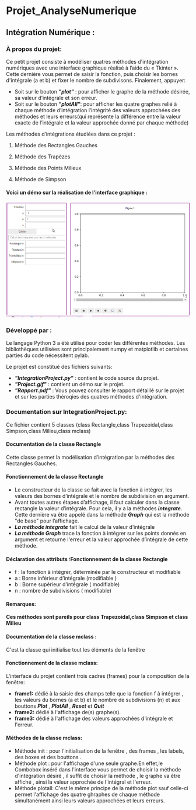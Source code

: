 # Projet_AnalyseNumerique
## Intégration Numérique :
### À propos du projet:
Ce petit projet consiste à modéliser quatres méthodes d'intégration numériques avec une interface graphique réalisé à l’aide du « Tkinter ». 
Cette dernière vous permet de saisir la fonction, puis choisir les bornes d'intégrale (a et b) et fixer le nombre de subdivisons. Finalement, appuyer:
* Soit sur le bouton _**"plot"**_ : pour afficher le graphe de la méthode désirée, sa valeur d’intégrale et son erreur.
* Soit sur le bouton _**"plotAll"**_: pour afficher les quatre graphes relié à chaque méthode d’intégration l’intégrité des valeurs approchées des méthodes et leurs erreurs(qui représente la différence entre  la valeur exacte de l’intégrale et la valeur approchée donné par chaque méthode) 

Les méthodes d’intégrations étudiées dans ce projet : 

1. Méthode des Rectangles Gauches

2. Méthode des Trapèzes

3. Méthode des Points Milieux

4. Méthode de Simpson

#### Voici un démo sur la réalisation de l’interface graphique :

![](gif1.gif)

### Développé par :
Le langage Python 3 a été utilisé pour coder les différentes méthodes. Les bibliothèques utilisées sont principalement numpy et matplotlib et certaines parties du code nécessitent pylab.

Le projet est constitué des fichiers suivants:
* _**"IntegrationProject.py"**_ : contient le code source du projet.
* _**"Project.gif"**_  : contient un démo sur le projet.
* _**"Rapport.pdf"**_  : Vous pouvez consulter le rapport détaillé sur le projet et sur les parties théroqies des quatres méthodes d'intégration.

### Documentation sur IntegrationProject.py:
Ce fichier contient 5 classes (class Rectangle,class Trapezoidal,class Simpson,class Milieu,class mclass) 
#### Documentation de la classe Rectangle
Cette classe permet la modélisation d’intégration par la méthodes des Rectangles Gauches.
#### Fonctionnement de la classe Rectangle
* Le constructeur de la classe se fait avec la fonction à intégrer, les valeurs des bornes d’intégrale et le nombre de subdivision en argument.
* Avant toutes autres étapes d’affichage, il faut calculer dans la classe rectangle la valeur d’intégrale. Pour cela, il y a la méthodes _**integrate**_. Cette dernière va être appelé dans la méthode _**Graph**_ qui est la méthode "de base" pour l’affichage.
* _**La méthode integrate**_ fait le calcul de la valeur d’intégrale  
* _**La méthode  Graph**_ trace la fonction à intégrer sur les points donnés en argument et retourne l'erreur et la valeur approchée d’intégrale de cette méthode.
#### Déclaration des attributs :Fonctionnement de la classe Rectangle
* f : la fonction à intégrer, déterminée par le constructeur et modifiable
* a : Borne inférieur d’intégrale (modifiable )
* b : Borne supérieur d’intégrale ( modifiable)
* n : nombre de subdivisions ( modifiable)
#### Remarques:
**Ces méthodes sont pareils pour class Trapezoidal,class Simpson et class Milieu**

#### Documentation de la classe mclass :
C'est la classe qui initialise tout les éléments de la fenêtre
#### Fonctionnement de la classe mclass:
L'interface du projet contient trois cadres (frames) pour la composition de la fenêtre:
 * **frame1:** dédié à la saisie des champs telle que la fonction f à intégrer , les valeurs du bornes (a et b) et le nombre de subdivisions (n) et aux bouttons _**Plot**_ , _**PlotAll**_ , _**Reset**_ et _**Quit**_
 * **frame2:** dédié à l'affichage de(s) graphe(s).
 * **frame3:** dédié à l'affichage des valeurs approchées d'intégrale et l'erreur.
 #### Méthodes de la classe mclass:
* Méthode init : pour l'initialisation de la fenêtre , des frames , les labels, des boxes et des bouttons .
* Méthode plot : pour l'affichage d'une seule graphe.En effet,le Combobox inséré dans l'interface vous permet de choisir la méthode d'intégration désiré , il suffit de choisir la méthode , le graphe va être affiché , ainsi la valeur approchée de l'intégral et l'erreur.
* Méthode plotall: C'est le même principe de la méthode plot sauf celle-ci permet l'affichage des quatre ghraphes de chaque méthode simultanément ainsi leurs valeurs approchées  et leurs erreurs.












